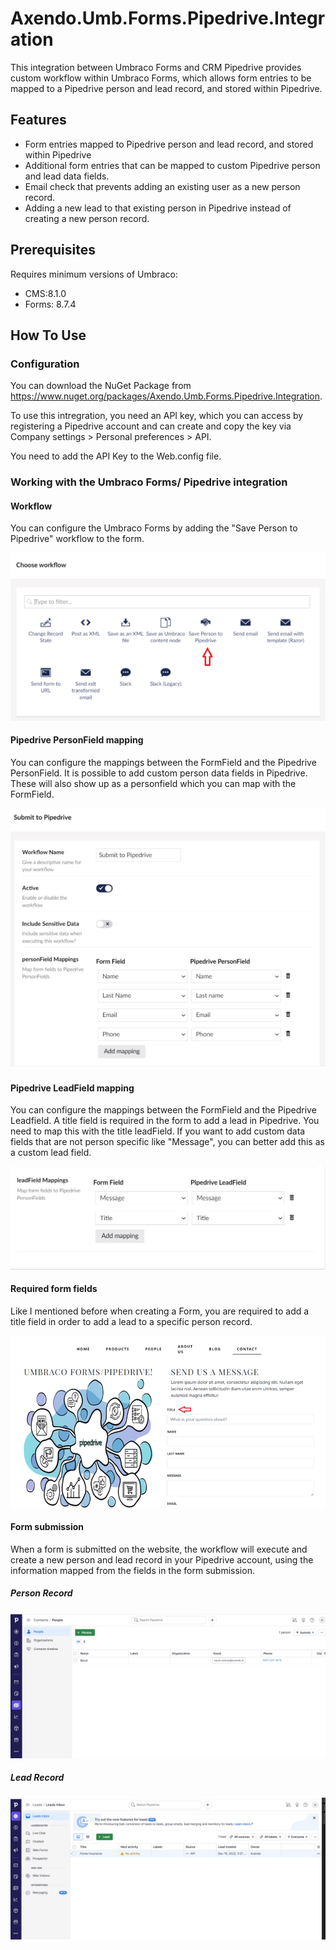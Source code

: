 # Axendo.Umb.Forms.Pipedrive.Integration

This integration between Umbraco Forms and CRM Pipedrive provides custom workflow within Umbraco Forms, which allows form entries to be mapped to a Pipedrive person and lead record,
and stored within Pipedrive.

## Features

- Form entries mapped to Pipedrive person and lead record, and stored within Pipedrive
- Additional form entries that can be mapped to custom Pipedrive person and lead data fields.
- Email check that prevents adding an existing user as a new person record.
- Adding a new lead to that existing person in Pipedrive instead of creating a new person record.

## Prerequisites

Requires minimum versions of Umbraco:

- CMS:8.1.0
- Forms: 8.7.4

## How To Use

### Configuration

You can download the NuGet Package from https://www.nuget.org/packages/Axendo.Umb.Forms.Pipedrive.Integration.

To use this intregration, you need an API key, which you can access by registering a Pipedrive account and can create and copy the key via Company settings > Personal preferences > API.

You need to add the API Key to the Web.config file.

<add key="PipedriveApiKey" value="your key here" />

### Working with the Umbraco Forms/ Pipedrive integration

#### Workflow

You can configure the Umbraco Forms by adding the "Save Person to Pipedrive" workflow to the form.

![Workflow](Axendo.Umb.Forms.Pipedrive.Web.Core/img/Workflow.png?raw=true "Title")

#### Pipedrive PersonField mapping

You can configure the mappings between the FormField and the Pipedrive PersonField. It is possible to add custom person data fields in Pipedrive. These will also show up as
a personfield which you can map with the FormField.

![Personfield mapping](Axendo.Umb.Forms.Pipedrive.Web.Core/img/PersonFieldMapping.png?raw=true "Title")

#### Pipedrive LeadField mapping

You can configure the mappings between the FormField and the Pipedrive Leadfield. A title field is required in the form to add a lead in Pipedrive.
You need to map this with the title leadField. If you want to add custom data fields that are not person specific like "Message", you can better add this as a custom lead field. 

![Personfield mapping](Axendo.Umb.Forms.Pipedrive.Web.Core/img/LeadMapping.png?raw=true "Title")

#### Required form fields

Like I mentioned before when creating a Form, you are required to add a title field in order to add a lead to a specific person record.

![Example Form](Axendo.Umb.Forms.Pipedrive.Web.Core/img/RequiredFormField.png?raw=true "Title")

#### Form submission

When a form is submitted on the website, the workflow will execute and create a new person and lead record in your Pipedrive account, using the information mapped from the fields in the form submission.

##### Person Record

![PersonRecord](Axendo.Umb.Forms.Pipedrive.Web.Core/img/PersonRecord.png?raw=true "Title")

##### Lead Record

![LeadRecord](Axendo.Umb.Forms.Pipedrive.Web.Core/img/LeadRecord.png?raw=true "Title")



